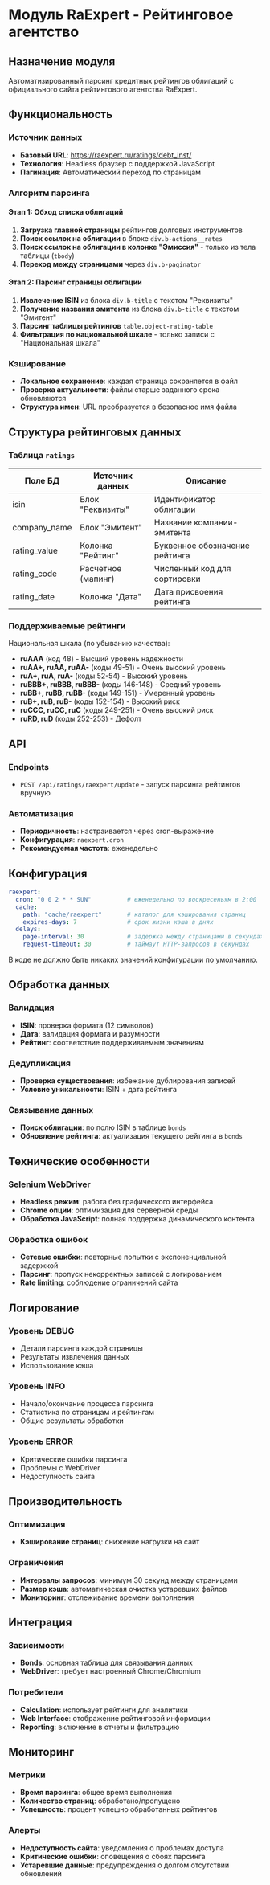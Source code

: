 # Модуль RaExpert - Рейтинговое агентство

## Назначение модуля

Автоматизированный парсинг кредитных рейтингов облигаций с официального сайта рейтингового агентства RaExpert.

## Функциональность

### Источник данных
- **Базовый URL**: https://raexpert.ru/ratings/debt_inst/
- **Технология**: Headless браузер с поддержкой JavaScript
- **Пагинация**: Автоматический переход по страницам

### Алгоритм парсинга

#### Этап 1: Обход списка облигаций
1. **Загрузка главной страницы** рейтингов долговых инструментов
2. **Поиск ссылок на облигации** в блоке `div.b-actions__rates`
3. **Поиск ссылок на облигации в колонке "Эмиссия"** - только из тела таблицы (`tbody`)
4. **Переход между страницами** через `div.b-paginator`

#### Этап 2: Парсинг страницы облигации
1. **Извлечение ISIN** из блока `div.b-title` с текстом "Реквизиты"
2. **Получение названия эмитента** из блока `div.b-title` с текстом "Эмитент"
3. **Парсинг таблицы рейтингов** `table.object-rating-table`
4. **Фильтрация по национальной шкале** - только записи с "Национальная шкала"

### Кэширование
- **Локальное сохранение**: каждая страница сохраняется в файл
- **Проверка актуальности**: файлы старше заданного срока обновляются
- **Структура имен**: URL преобразуется в безопасное имя файла

## Структура рейтинговых данных

### Таблица `ratings`
| Поле БД      | Источник данных    | Описание                       |
|--------------|--------------------|--------------------------------|
| isin         | Блок "Реквизиты"   | Идентификатор облигации        |
| company_name | Блок "Эмитент"     | Название компании-эмитента     |
| rating_value | Колонка "Рейтинг"  | Буквенное обозначение рейтинга |
| rating_code  | Расчетное (мапинг) | Численный код для сортировки   |
| rating_date  | Колонка "Дата"     | Дата присвоения рейтинга       |

### Поддерживаемые рейтинги

Национальная шкала (по убыванию качества):
- **ruAAA** (код 48) - Высший уровень надежности
- **ruAA+, ruAA, ruAA-** (коды 49-51) - Очень высокий уровень
- **ruA+, ruA, ruA-** (коды 52-54) - Высокий уровень
- **ruBBB+, ruBBB, ruBBB-** (коды 146-148) - Средний уровень
- **ruBB+, ruBB, ruBB-** (коды 149-151) - Умеренный уровень
- **ruB+, ruB, ruB-** (коды 152-154) - Высокий риск
- **ruCCC, ruCC, ruC** (коды 249-251) - Очень высокий риск
- **ruRD, ruD** (коды 252-253) - Дефолт

## API

### Endpoints
- `POST /api/ratings/raexpert/update` - запуск парсинга рейтингов вручную

### Автоматизация
- **Периодичность**: настраивается через cron-выражение
- **Конфигурация**: `raexpert.cron`
- **Рекомендуемая частота**: еженедельно

## Конфигурация

```yaml
raexpert:
  cron: "0 0 2 * * SUN"          # еженедельно по воскресеньям в 2:00
  cache:
    path: "cache/raexpert"       # каталог для кэширования страниц
    expires-days: 7              # срок жизни кэша в днях
  delays:
    page-interval: 30            # задержка между страницами в секундах
    request-timeout: 30          # таймаут HTTP-запросов в секундах
```

В коде не должно быть никаких значений конфигурации по умолчанию.

## Обработка данных

### Валидация
- **ISIN**: проверка формата (12 символов)
- **Дата**: валидация формата и разумности
- **Рейтинг**: соответствие поддерживаемым значениям

### Дедупликация
- **Проверка существования**: избежание дублирования записей
- **Условие уникальности**: ISIN + дата рейтинга

### Связывание данных
- **Поиск облигации**: по полю ISIN в таблице `bonds`
- **Обновление рейтинга**: актуализация текущего рейтинга в `bonds`

## Технические особенности

### Selenium WebDriver
- **Headless режим**: работа без графического интерфейса
- **Chrome опции**: оптимизация для серверной среды
- **Обработка JavaScript**: полная поддержка динамического контента

### Обработка ошибок
- **Сетевые ошибки**: повторные попытки с экспоненциальной задержкой
- **Парсинг**: пропуск некорректных записей с логированием
- **Rate limiting**: соблюдение ограничений сайта

## Логирование

### Уровень DEBUG
- Детали парсинга каждой страницы
- Результаты извлечения данных
- Использование кэша

### Уровень INFO
- Начало/окончание процесса парсинга
- Статистика по страницам и рейтингам
- Общие результаты обработки

### Уровень ERROR
- Критические ошибки парсинга
- Проблемы с WebDriver
- Недоступность сайта

## Производительность

### Оптимизация
- **Кэширование страниц**: снижение нагрузки на сайт

### Ограничения
- **Интервалы запросов**: минимум 30 секунд между страницами
- **Размер кэша**: автоматическая очистка устаревших файлов
- **Мониторинг**: отслеживание времени выполнения

## Интеграция

### Зависимости
- **Bonds**: основная таблица для связывания данных
- **WebDriver**: требует настроенный Chrome/Chromium

### Потребители
- **Calculation**: использует рейтинги для аналитики
- **Web Interface**: отображение рейтинговой информации
- **Reporting**: включение в отчеты и фильтрацию

## Мониторинг

### Метрики
- **Время парсинга**: общее время выполнения
- **Количество страниц**: обработано/пропущено
- **Успешность**: процент успешно обработанных рейтингов

### Алерты
- **Недоступность сайта**: уведомления о проблемах доступа
- **Критические ошибки**: оповещения о сбоях парсинга
- **Устаревшие данные**: предупреждения о долгом отсутствии обновлений